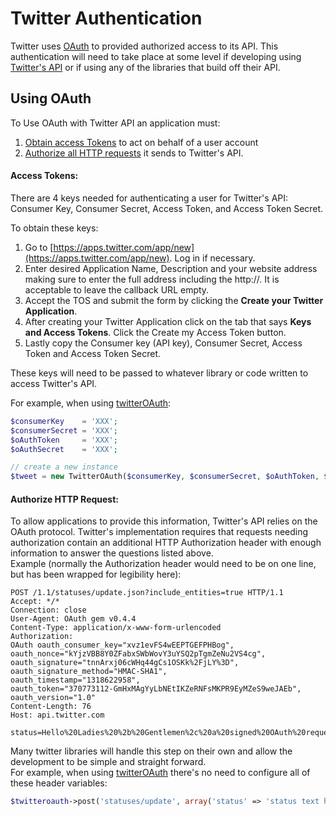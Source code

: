 # Twitter Authentication #
Twitter uses [OAuth](https://oauth.net/) to provided authorized access to its API. This authentication will need to take place at some level if developing using [Twitter's API](/twitter-api) or if using any of the libraries that build off their API.

## Using OAuth ##
To Use OAuth with Twitter API an application must:

1. [Obtain access Tokens](#access-tokens) to act on behalf of a user account
2. [Authorize all HTTP requests](#authorize-http-request) it sends to Twitter's API.

#### Access Tokens:
There are 4 keys needed for authenticating a user for Twitter's API: Consumer Key, Consumer Secret, Access Token, and Access Token Secret.

To obtain these keys:

1. Go to [https://apps.twitter.com/app/new](https://apps.twitter.com/app/new). Log in if necessary.
2.  Enter desired Application Name, Description and your website address making sure to enter the full address including the http://. It is acceptable to leave the callback URL empty.
3.  Accept the TOS and submit the form by clicking the **Create your Twitter Application**.
4.  After creating your Twitter Application click on the tab that says **Keys and Access Tokens**. Click the Create my Access Token button.
6.  Lastly copy the Consumer key (API key), Consumer Secret, Access Token and Access Token Secret.

These keys will need to be passed to whatever library or code written to access Twitter's API.

For example, when using [twitterOAuth](https://github.com/abraham/twitteroauth):
```php
$consumerKey    = 'XXX';
$consumerSecret = 'XXX';
$oAuthToken     = 'XXX';
$oAuthSecret    = 'XXX';

// create a new instance
$tweet = new TwitterOAuth($consumerKey, $consumerSecret, $oAuthToken, $oAuthSecret);
```

#### Authorize HTTP Request:
To allow applications to provide this information, Twitter's API relies on the OAuth protocol. Twitter's implementation requires that requests needing authorization contain an additional HTTP Authorization header with enough information to answer the questions listed above.  
Example (normally the Authorization header would need to be on one line, but has been wrapped for legibility here):

```
POST /1.1/statuses/update.json?include_entities=true HTTP/1.1
Accept: */*
Connection: close
User-Agent: OAuth gem v0.4.4
Content-Type: application/x-www-form-urlencoded
Authorization:
OAuth oauth_consumer_key="xvz1evFS4wEEPTGEFPHBog",
oauth_nonce="kYjzVBB8Y0ZFabxSWbWovY3uYSQ2pTgmZeNu2VS4cg",
oauth_signature="tnnArxj06cWHq44gCs1OSKk%2FjLY%3D",
oauth_signature_method="HMAC-SHA1",
oauth_timestamp="1318622958",
oauth_token="370773112-GmHxMAgYyLbNEtIKZeRNFsMKPR9EyMZeS9weJAEb",
oauth_version="1.0"
Content-Length: 76
Host: api.twitter.com

status=Hello%20Ladies%20%2b%20Gentlemen%2c%20a%20signed%20OAuth%20request%21
```

Many twitter libraries will handle this step on their own and allow the development to be simple and straight forward.  
For example, when using [twitterOAuth](https://github.com/abraham/twitteroauth) there's no need to configure all of these header variables:  
```php
$twitteroauth->post('statuses/update', array('status' => 'status text here'));
```
